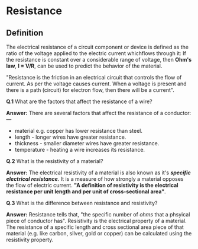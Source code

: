 # Resistance
## Definition
The electrical resistance of a circuit component or device is defined as the ratio of the voltage applied to the electric current whichflows through it: If the resistance is constant over a considerable range of voltage, then <b>Ohm's law</b>, <b>I = V/R</b>, can be used to predict the behavior of the material.

"Resistance is the friction in an electrical circuit that controls the flow of current. As per the voltage causes current. When a voltage is present and there is a path (circuit) for electron flow, then there will be a current".

<b>Q.1</b>
What are the factors that affect the resistance of a wire?

<b>Answer:</b>
There are several factors that affect the resistance of a conductor:—</br>
- material e.g. copper has lower resistance than steel.
- length - longer wires have greater resistance.
- thickness - smaller diameter wires have greater resistance.
- temperature - heating a wire increases its resistance.

<b>Q.2</b>
What is the resistivity of a material?

<b>Answer:</b>
The electrical resistivity of a material is also known as it's <b><i>specific electrical resistance</i></b>. It is a measure of how strongly a material opposes the flow of electric current. <b>"A definition of resistivity is the electrical resistance per unit length and per unit of cross-sectional area"</b>.

<b>Q.3</b>
What is the difference between resistance and resistivity?

<b>Answer:</b>
Resistance tells that, "the specific number of <i>ohms</i> that a phsyical piece of conductor has". Resistivity is the electrical property of a material. The resistance of a specific length and cross sectional area piece of that material (e.g. like carbon, silver, gold or copper) can be calculated using the resistivity property.
